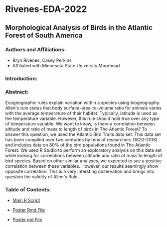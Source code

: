 # Rivenes-EDA-2022

## Morphological Analysis of Birds in the Atlantic Forest of South America

### Authors and Affiliations:

-   Bryn Rivenes, Casey Perkins
-   Affiliated with Minnesota State University Moorhead

### Introduction:

### Abstract:

Ecogeographic rules explain variation within a species using biogeography. Allen's rule states that body surface-area-to-volume ratio for animals varies with the average temperature of their habitat. Typically, latitude is used as the temperature variable. However, this rule should hold true over any type of temperature variable. We want to know, is there a correlation between altitude and ratio of mass to length of birds in The Atlantic Forest? To answer this question, we used the Atlantic Bird Traits data set. This data set has been compiled over two centuries by tens of researchers (1820-2018) and includes data on 80% of the bird populations found in The Atlantic Forest. We used R Studio to perform an exploratory analysis on this data set while looking for correlations between altitude and ratio of mass to length of bird species. Based on other similar analyses, we expected to see a positive correlation between these variables. However, our results seemingly show opposite correlation. This is a very intersting observation and brings into question the validity of Allen's Rule.

### Table of Contents:

-   [Main R Script](Project%20File.R)

-   [Poster Rmd File](My%20Poster.Rmd)

-   [Poster md File](My-Poster.md)
